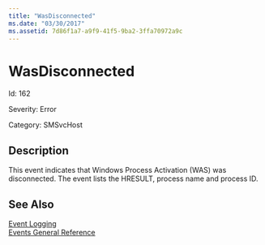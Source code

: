 ```yaml
---
title: "WasDisconnected"
ms.date: "03/30/2017"
ms.assetid: 7d86f1a7-a9f9-41f5-9ba2-3ffa70972a9c
---
```

# WasDisconnected
Id: 162  
  
 Severity: Error  
  
 Category: SMSvcHost  
  
## Description  
 This event indicates that Windows Process Activation (WAS) was disconnected. The event lists the HRESULT, process name and process ID.  
  
## See Also  
 [Event Logging](../../../../../docs/framework/wcf/diagnostics/event-logging/index.md)  
 [Events General Reference](../../../../../docs/framework/wcf/diagnostics/event-logging/events-general-reference.md)
